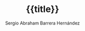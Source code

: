 ---
title: "{{title}}"
author: Sergio Abraham Barrera Hernández
abstract: ""
bibliography: librero.bib
lang: es
---